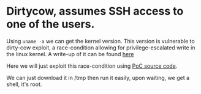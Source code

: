 # Dirtycow, assumes SSH access to one of the users.

Using `uname -a` we can get the kernel version.
This version is vulnerable to dirty-cow exploit, a race-condition allowing for privilege-escalated write in the linux kernel.
A write-up of it can be found [here](https://chao-tic.github.io/blog/2017/05/24/dirty-cow)

Here we will just exploit this race-condition using [PoC source code](https://raw.githubusercontent.com/FireFart/dirtycow/master/dirty.c).

We can just download it in /tmp then run it easily, upon waiting, we get a shell, it's root.
